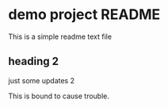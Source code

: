 # demo project README

This is a simple readme text file

## heading 2

just some updates 2

This is bound to cause trouble.
